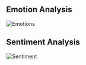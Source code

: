 ## Emotion Analysis



![Emotions](https://github.com/sohansai/Consumer-Sentiment-Analysis/assets/76840110/cfddd463-b688-4ca7-bacc-664b31909703)


## Sentiment Analysis

![Sentiment](https://github.com/sohansai/Consumer-Sentiment-Analysis/assets/76840110/bac3f91f-b99a-4149-adb8-b72567086625)


